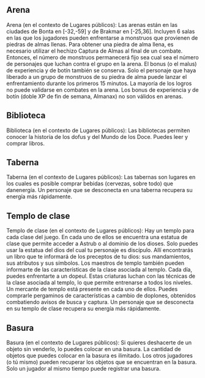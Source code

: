 ## Arena
Arena (en el contexto de Lugares públicos): Las arenas están en las ciudades de Bonta en [-32,-59] y de Brakmar en [-25,36]. Incluyen 6 salas en las que los jugadores pueden enfrentarse a monstruos que provienen de piedras de almas llenas.
Para obtener una piedra de alma llena, es necesario utilizar el hechizo Captura de Almas al final de un combate. Entonces, el número de monstruos permanecerá fijo sea cual sea el número de personajes que luchan contra el grupo en la arena. El bonus (o el malus) de experiencia y de botín también se conserva. 
Solo el personaje que haya liberado a un grupo de monstruos de su piedra de alma puede lanzar el enfrentamiento durante los primeros 15 minutos.
La mayoría de los logros no puede validarse en combates en la arena.
Los bonus de experiencia y de botín (doble XP de fin de semana, Almanax) no son válidos en arenas.

## Biblioteca
Biblioteca (en el contexto de Lugares públicos): Las bibliotecas permiten conocer la historia de los dofus y del Mundo de los Doce. Puedes leer y comprar libros.

## Taberna
Taberna (en el contexto de Lugares públicos): Las tabernas son lugares en los cuales es posible comprar bebidas (cervezas, sobre todo) que danenergía. 
Un personaje que se desconecta en una taberna recupera su energía más rápidamente.

## Templo de clase
Templo de clase (en el contexto de Lugares públicos): Hay un templo para cada clase del juego. En cada uno de ellos se encuentra una estatua de clase que permite acceder a Astrub o al dominio de los dioses. Solo puedes usar la estatua del dios del cual tu personaje es discípulo.
Allí encontrarás un libro que te informará de los preceptos de tu dios: sus mandamientos, sus atributos y sus símbolos. Los maestros de templo también pueden informarte de las características de la clase asociada al templo.
Cada día, puedes enfrentarte a un dopeul. Estas criaturas luchan con las técnicas de la clase asociada al templo, lo que permite entrenarse a todos los niveles.
Un mercante de templo está presente en cada uno de ellos. Puedes comprarle pergaminos de características a cambio de doplones, obtenidos combatiendo avisos de busca y captura.
Un personaje que se desconecta en su templo de clase recupera su energía más rápidamente.

## Basura
Basura (en el contexto de Lugares públicos): Si quieres deshacerte de un objeto sin venderlo, lo puedes colocar en una basura.
La cantidad de objetos que puedes colocar en la basura es ilimitado. Los otros jugadores (o tú mismo) pueden recuperar los objetos que se encuentran en la basura. 
Solo un jugador al mismo tiempo puede registrar una basura.